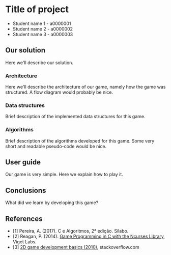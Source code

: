 # Title of project

* Student name 1 - a0000001
* Student name 2 - a0000002
* Student name 3 - a0000003

## Our solution

Here we'll describe our solution.

### Architecture

Here we'll describe the architecture of our game, namely how the game was
structured. A flow diagram would probably be nice.

### Data structures

Brief description of the implemented data structures for this game.

### Algorithms

Brief description of the algorithms developed for this game. Some very short
and readable pseudo-code would be nice.

## User guide

Our game is very simple. Here we explain how to play it.

## Conclusions

What did we learn by developing this game?

## References

* <a name="ref1">\[1\]</a> Pereira, A. (2017). C e Algoritmos, 2ª edição. Sílabo.
* <a name="ref2">\[2\]</a> Reagan, P. (2014). [Game Programming in C with the
Ncurses Library](https://www.viget.com/articles/game-programming-in-c-with-the-ncurses-library),
Viget Labs.
* <a name="ref3">\[3\]</a> [2D game development basics (2010)](https://stackoverflow.com/questions/3144399/2d-game-development-basics),
stackoverflow.com

